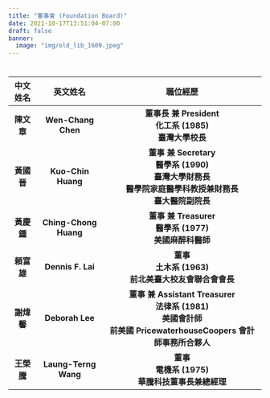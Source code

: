 ```yaml
---
title: "董事會 (Foundation Board)"
date: 2021-10-17T13:51:04-07:00
draft: false
banner:
  image: "img/old_lib_1609.jpeg"
---
```


#

| **中文姓名** |     **英文姓名**      |                                                             **職位經歷**                                                             |
| :----------: | :-------------------: | :----------------------------------------------------------------------------------------------------------------------------------: |
|  **陳文章**  |  **Wen-Chang Chen**   |                               **董事長 兼 President** <br /> **化工系 (1985)** <br /> **臺灣大學校長**                               |
|  **黃國晉**  |  **Kuo-Chin Huang**   |   **董事 兼 Secretary** <br /> **醫學系 (1990)** <br /> **臺灣大學財務長 <br /> 醫學院家庭醫學科教授兼財務長<br />臺大醫院副院長**   |
|  **黃慶鍾**  | **Ching-Chong Huang** |                               **董事 兼 Treasurer** <br /> **醫學系 (1977)** <br /> **美國麻醉科醫師**                               |
|  **頼富雄**  |   **Dennis F. Lai**   |                               **董事** <br /> **土木系 (1963)** <br /> **前北美臺大校友會聯合會會長**                                |
|  **謝煒馨**  |    **Deborah Lee**    | **董事 兼 Assistant Treasurer** <br /> **法律系 (1981)** <br /> **美國會計師<br />前美國 PricewaterhouseCoopers 會計師事務所合夥人** |
|  **王榮騰**  | **Laung-Terng Wang**  |                                 **董事** <br /> **電機系 (1975)** <br /> **華騰科技董事長兼總經理**                                  |
